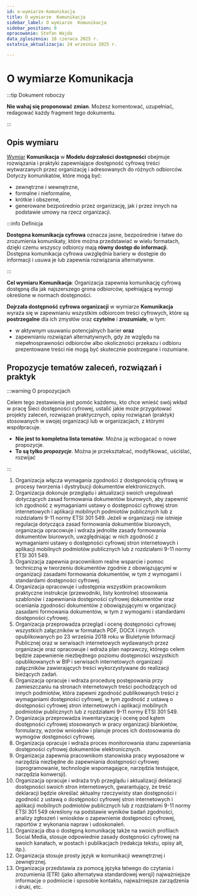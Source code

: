 ```yaml
---
id: o-wymiarze-komunikacja
title: O wymiarze  Komunikacja
sidebar_label: O wymiarze  Komunikacja
sidebar_position: 0
opracowanie: Stefan Wajda
data_zgloszenia: 16 czerwca 2025 r.
ostatnia_aktualizacja: 24 września 2025 r.

---
```



# O wymiarze Komunikacja

:::tip Dokument roboczy

**Nie wahaj się proponować zmian**. Możesz komentować, uzupełniać, redagować każdy fragment tego dokumentu.

:::


## Opis wymiaru

[Wymiar](../../terms/wymiar-dostepnosci) **Komunikacja** w **Modelu dojrzałości dostępności** obejmuje rozwiązania i praktyki zapewniające dostępność cyfrową treści wytwarzanych przez organizację i&nbsp;adresowanych do różnych odbiorców. Dotyczy komunikatów, które mogą być:

- zewnętrzne i wewnętrzne,
- formalne i nieformalne,
- krótkie i obszerne,
- generowane bezpośrednio przez organizację, jak i&nbsp;przez innych na podstawie umowy na rzecz organizacji.

:::info Definicja

**Dostępna komunikacja cyfrowa** oznacza jasne, bezpośrednie i łatwe do zrozumienia komunikaty, które można przedstawiać w wielu formatach, dzięki czemu wszyscy odbiorcy mają **równy dostęp do informacji**. Dostępna komunikacja cyfrowa uwzględnia bariery w dostępie do informacji i usuwa je lub zapewnia rozwiązania alternatywne.

:::

**Cel wymiaru Komunikacja**: Organizacja zapewnia komunikację cyfrową dostępną dla jak najszerszego grona odbiorców, spełniającą wymogi określone w normach dostępności. 

**Dojrzała dostępność cyfrowa organizacji** w wymiarze **Komunikacja** wyraża się w zapewnianiu wszystkim odbiorcom treści cyfrowych, które są **postrzegalne** dla ich zmysłów oraz **czytelne** i&nbsp;**zrozumiałe**, w tym:

- w aktywnym usuwaniu potencjalnych barier **oraz**  
- zapewnianiu rozwiązań alternatywnych, gdy ze względu na niepełnosprawności odbiorców albo okoliczności przekazu i&nbsp;odbioru prezentowane treści nie&nbsp;mogą być skutecznie postrzegane i rozumiane.   


## Propozycje tematów zaleceń, rozwiązań i praktyk

:::warning O propozycjach 

Celem tego zestawienia jest pomóc każdemu, kto chce wnieść swój wkład w pracę Sieci dostępności cyfrowej, ustalić jakie może przygotować projekty zaleceń, rozwiązań praktycznych, opisy rozwiązań (praktyk) stosowanych w&nbsp;swojej organizacji lub w&nbsp;organizacjach, z którymi współpracuje.
- **Nie jest to kompletna lista tematów**. Można ją wzbogacać o nowe propozycje.
- **To są tylko *propozycje***. Można je przekształcać, modyfikować, uściślać, rozwijać 

:::

1. Organizacja włącza wymagania zgodności z dostępnością cyfrową w procesy tworzenia i dystrybucji dokumentów elektronicznych.
2. Organizacja dokonuje przeglądu i aktualizacji swoich uregulowań dotyczących zasad formowania dokumentów biurowych, aby zapewnić ich zgodność z wymaganiami ustawy o dostępności cyfrowej stron internetowych i aplikacji mobilnych podmiotów publicznych lub z rozdziałami 9-11 normy ETSI 301 549. Jeżeli w organizacji nie istnieje regulacja dotycząca zasad formowania dokumentów biurowych, organizacja opracowuje i wdraża jednolite zasady formowania dokumentów biurowych, uwzględniając w nich zgodność z wymaganiami ustawy o dostępności cyfrowej stron internetowych i aplikacji mobilnych podmiotów publicznych lub z rozdziałami 9-11 normy ETSI 301 549.
3. Organizacja zapewnia pracownikom realne wsparcie i pomoc techniczną w tworzeniu dokumentów zgodnie z obowiązującymi w organizacji zasadami formowania dokumentów, w tym z&nbsp;wymogami i standardami dostępności cyfrowej.
4. Organizacja opracowuje i udostępnia wszystkim pracownikom praktyczne instrukcje (przewodniki, listy kontrolne) stosowania szablonów i zapewniania dostępności cyfrowej dokumentów oraz oceniania zgodności dokumentów z obowiązującymi w organizacji zasadami formowania dokumentów, w tym z wymogami i standardami dostępności cyfrowej.
5. Organizacja przeprowadza przegląd i ocenę dostępności cyfrowej wszystkich załączników w formatach PDF, DOCX i innych opublikowanych po 23 września 2018 roku w Biuletynie Informacji Publicznej oraz w serwisach internetowych wydawanych przez organizacje oraz opracowuje i wdraża plan naprawczy, którego celem będzie zapewnienie niezbędnego poziomu dostępności wszystkich opublikowanych w BIP i serwisach internetowych organizacji załączników zawierających treści wykorzystywane do realizacji bieżących zadań.
6. Organizacja opracuje i wdraża procedurę postępowania przy zamieszczaniu na stronach internetowych treści pochodzących od innych podmiotów, która zapewni zgodność publikowanych treści z wymaganiami dostępności cyfrowej, w tym zgodność z ustawą o dostępności cyfrowej stron internetowych i aplikacji mobilnych podmiotów publicznych lub z rozdziałami 9-11 normy ETSI 301 549.
7. Organizacja przeprowadza inwentaryzację i ocenę pod kątem dostępności cyfrowej stosowanych w pracy organizacji blankietów, formularzy, wzorów wniosków i planuje proces ich dostosowania do wymogów dostępności cyfrowej.
8. Organizacja opracuje i wdraża proces monitorowania stanu zapewniania dostępności cyfrowej dokumentów elektronicznych.
9. Organizacja zapewnia pracownikom stanowiska pracy wyposażone w narzędzia niezbędne do zapewniania dostępności cyfrowej (oprogramowanie, technologie wspomagające, narzędzia testujące, narzędzia konwersji).
10. Organizacja opracuje i wdraża tryb przeglądu i aktualizacji deklaracji dostępności swoich stron internetowych, gwarantujący, że treść deklaracji będzie określać aktualny rzeczywisty stan dostępności i zgodność z ustawą o dostępności cyfrowej stron internetowych i aplikacji mobilnych podmiotów publicznych lub z rozdziałami 9-11 normy ETSI 301 549 określony na podstawie wyników badań zgodności, analizy zgłoszeń i wniosków o zapewnienie dostępności cyfrowej, raportów z wykonania napraw i udoskonaleń.
11. Organizacja dba o dostępną komunikację także na swoich profilach Social Media, stosuje odpowiednie zasady dostępności cyfrowej na swoich kanałach, w postach i publikacjach (redakcja tekstu, opisy alt, itp.).
12. Organizacja stosuje prosty język w komunikacji wewnętrznej i zewnętrznej.
13. Organizacja przedstawia za pomocą języka łatwego do czytania i zrozumienia (ETR) (jako alternatywa standardowej wersji) najważniejsze informacje o podmiocie i sposobie kontaktu, najważniejsze zarządzenia i druki, etc.

